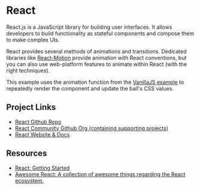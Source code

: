 # React
React.js is a JavaScript library for building user interfaces. It allows developers to build functionality as stateful components and compose them to make complex UIs.

React provides several methods of animations and transitions. Dedicated libraries like [React-Motion](https://github.com/chenglou/react-motion) provide animation with React conventions, but you can also use web-platform features to animate within React (with the right techniques).

This example uses the animation function from the [VanillaJS example](https://github.com/sparkbox/bouncy-ball/blob/master/examples/vanilla-js/script.js) to repeatedly render the component and update the ball's CSS values.

## Project Links
- [React Github Repo](https://github.com/facebook/react)
- [React Community Github Org (containing supporting projects)](https://github.com/reactjs)
- [React Website & Docs](https://reactjs.org/)

## Resources
- [React: Getting Started](https://facebook.github.io/react/docs/getting-started.html)
- [Awesome React: A collection of awesome things regarding the React ecosystem.](https://github.com/enaqx/awesome-react)
